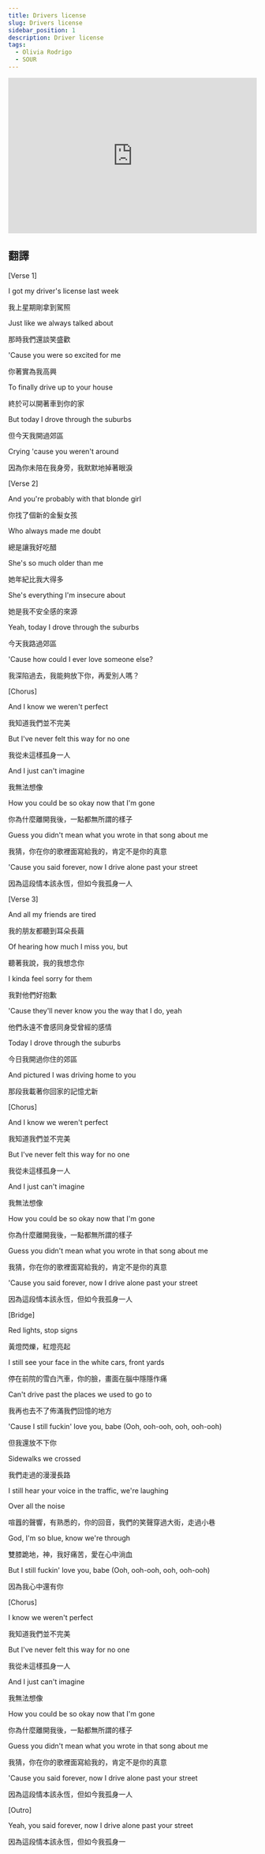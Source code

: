 ```yaml
---
title: Drivers license
slug: Drivers license
sidebar_position: 1
description: Driver license
tags:
  - Olivia Rodrigo
  - SOUR
---
```



<iframe width="100%" height="315" src="https://www.youtube.com/embed/ZmDBbnmKpqQ" title="YouTube video player" frameborder="0" allow="accelerometer; autoplay; clipboard-write; encrypted-media; gyroscope; picture-in-picture; web-share" allowfullscreen></iframe>


## 翻譯
[Verse 1]

I got my driver's license last week

我上星期剛拿到駕照

Just like we always talked about

那時我們還談笑盛歡

'Cause you were so excited for me

你著實為我高興

To finally drive up to your house

終於可以開著車到你的家

But today I drove through the suburbs

但今天我開過郊區

Crying 'cause you weren't around

因為你未陪在我身旁，我默默地掉著眼淚

[Verse 2]

And you're probably with that blonde girl

你找了個新的金髮女孩

Who always made me doubt

總是讓我好吃醋

She's so much older than me

她年紀比我大得多

She's everything I'm insecure about

她是我不安全感的來源

Yeah, today I drove through the suburbs

今天我路過郊區

'Cause how could I ever love someone else?

我深陷過去，我能夠放下你，再愛別人嗎？

[Chorus]

And I know we weren't perfect

我知道我們並不完美

But I've never felt this way for no one

我從未這樣孤身一人

And I just can't imagine

我無法想像

How you could be so okay now that I'm gone

你為什麼離開我後，一點都無所謂的樣子

Guess you didn't mean what you wrote in that song about me

我猜，你在你的歌裡面寫給我的，肯定不是你的真意

'Cause you said forever, now I drive alone past your street

因為這段情本該永恆，但如今我孤身一人

[Verse 3]

And all my friends are tired

我的朋友都聽到耳朵長繭

Of hearing how much I miss you, but

聽著我說，我的我想念你

I kinda feel sorry for them

我對他們好抱歉

'Cause they'll never know you the way that I do, yeah

他們永遠不會感同身受曾經的感情

Today I drove through the suburbs

今日我開過你住的郊區

And pictured I was driving home to you

那段我載著你回家的記憶尤新

[Chorus]

And I know we weren't perfect

我知道我們並不完美

But I've never felt this way for no one

我從未這樣孤身一人

And I just can't imagine

我無法想像

How you could be so okay now that I'm gone

你為什麼離開我後，一點都無所謂的樣子

Guess you didn't mean what you wrote in that song about me

我猜，你在你的歌裡面寫給我的，肯定不是你的真意

'Cause you said forever, now I drive alone past your street

因為這段情本該永恆，但如今我孤身一人

[Bridge]

Red lights, stop signs

黃燈閃爍，紅燈亮起

I still see your face in the white cars, front yards

停在前院的雪白汽車，你的臉，畫面在腦中隱隱作痛

Can't drive past the places we used to go to

我再也去不了佈滿我們回憶的地方

'Cause I still fuckin' love you, babe (Ooh, ooh-ooh, ooh, ooh-ooh)

但我還放不下你

Sidewalks we crossed

我們走過的漫漫長路

I still hear your voice in the traffic, we're laughing

Over all the noise

喧囂的聲響，有熟悉的，你的回音，我們的笑聲穿過大街，走過小巷

God, I'm so blue, know we're through

雙膝跪地，神，我好痛苦，愛在心中淌血

But I still fuckin' love you, babe (Ooh, ooh-ooh, ooh, ooh-ooh)

因為我心中還有你

[Chorus]

I know we weren't perfect

我知道我們並不完美

But I've never felt this way for no one

我從未這樣孤身一人

And I just can't imagine

我無法想像

How you could be so okay now that I'm gone

你為什麼離開我後，一點都無所謂的樣子

Guess you didn't mean what you wrote in that song about me

我猜，你在你的歌裡面寫給我的，肯定不是你的真意

'Cause you said forever, now I drive alone past your street

因為這段情本該永恆，但如今我孤身一人

[Outro]

Yeah, you said forever, now I drive alone past your street

因為這段情本該永恆，但如今我孤身一